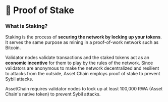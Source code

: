 # 🍃 Proof of Stake

### What is Staking? <a href="#what-is-staking" id="what-is-staking"></a>

Staking is the process of **securing the network by locking up your tokens**. It serves the same purpose as mining in a proof-of-work network such as Bitcoin.

Validator nodes validate transactions and the staked tokens act as an **economic incentive** for them to play by the rules of the network. Since validators are anonymous to make the network decentralized and resilient to attacks from the outside, Asset Chain employs proof of stake to prevent Sybil attacks.

AssetChain requires validator nodes to lock up at least 100,000 RWA (Asset Chain's native token) to prevent Sybil attacks.

